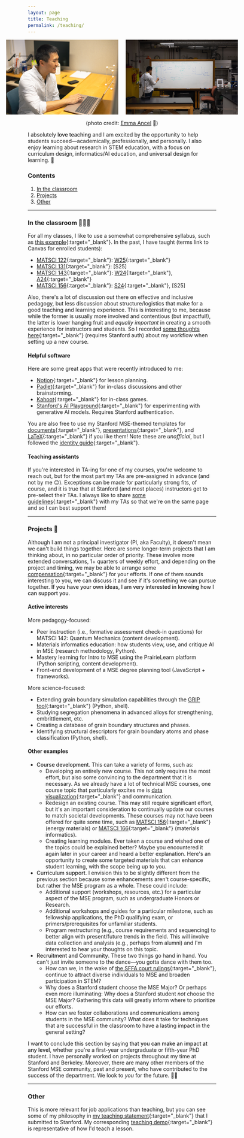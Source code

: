 ```yaml
---
layout: page
title: Teaching
permalink: /teaching/
---
```



<span style="display:flex;justify-content:center">
	<img src="/assets/fig/desk.jpg" alt="Enze desk" align="middle" height="200px">
	&nbsp;&nbsp;&nbsp;&nbsp;&nbsp;
	<img src="/assets/fig/teaching.jpg" alt="Enze teaching" align="middle" height="200px">
</span>
<center>
	<p>(photo credit: <a href="https://www.emmaancel.com/" target="_blank">Emma Ancel</a> 📸)</p>
</center>

I absolutely <span style="font-weight:500">love teaching</span> and I am excited by the opportunity to help students succeed—academically, professionally, and personally.
I also enjoy learning about research in STEM education, with a focus on curriculum design, informatics/AI education, and universal design for learning. 🧠


### Contents

1. [In the classroom](#in-the-classroom-)
1. [Projects](#projects-)
1. [Other](#other)

---------------------------------

### In the classroom 👨🏼‍🏫

For all my classes, I like to use a somewhat comprehensive syllabus, such as [this example](https://docs.google.com/document/d/1QrbCX5s_n8fGaEtbU1wuzEMItDOB4LknTW6fQCOxebY/edit?usp=sharing){:target="_blank"}.
In the past, I have taught (terms link to Canvas for enrolled students):
- [MATSCI 122](https://explorecourses.stanford.edu/search?q=matsci122){:target="_blank"}: 
[W25](https://canvas.stanford.edu/courses/202301){:target="_blank"}
- [MATSCI 131](https://explorecourses.stanford.edu/search?q=matsci131){:target="_blank"}:
[S25]
- [MATSCI 143](https://explorecourses.stanford.edu/search?q=matsci143){:target="_blank"}: 
[W24](https://canvas.stanford.edu/courses/183661){:target="_blank"}, 
[A24](https://canvas.stanford.edu/courses/196708){:target="_blank"}
- [MATSCI 156](https://explorecourses.stanford.edu/search?q=matsci156){:target="_blank"}: 
[S24](https://canvas.stanford.edu/courses/190305){:target="_blank"}, 
[S25]


Also, there's a lot of discussion out there on effective and inclusive pedagogy, but less discussion about structure/logistics that make for a good teaching and learning experience.
This is interesting to me, because while the former is usually more involved and contentious (but impactful!), the latter is lower hanging fruit and _equally important_ in creating a smooth experience for instructors and students.
So I recorded [some thoughts here](https://docs.google.com/document/d/15XXIS8MBmj-URnKJWPqF3X5mm47GiP-hIcJo6h6GbJU/edit?tab=t.0){:target="_blank"} (requires Stanford auth) about my workflow when setting up a new course.


#### Helpful software

Here are some great apps that were recently introduced to me:
- [Notion](https://www.notion.so/){:target="_blank"} for lesson planning.
- [Padlet](https://padlet.com/){:target="_blank"} for in-class discussions and other brainstorming.
- [Kahoot](https://kahoot.com/){:target="_blank"} for in-class games.
- [Stanford's AI Playground](https://aiplayground-prod.stanford.edu/c/new){:target="_blank"} for experimenting with generative AI models.
Requires Stanford authentication.

You are also free to use my Stanford MSE-themed templates for [documents](https://docs.google.com/document/d/1sfr_XQ0LwapQDIzobPFpjHfRk1QCmZfFgwzvm0gsz9g/edit?usp=sharing){:target="_blank"}, [presentations](https://docs.google.com/presentation/d/1LDv9veirAnjh2ZcnNkAmh1vTdW_8CCUpeRo9ybCxs2s/edit?usp=sharing){:target="_blank"}, and [LaTeX](https://www.overleaf.com/read/skrzcznwvrfd#0715a5){:target="_blank"} if you like them!
Note these are _unofficial_, but I followed the [identity guide](https://identity.stanford.edu/){:target="_blank"}.


#### Teaching assistants 

If you're interested in TA-ing for one of my courses, you're welcome to reach out, but for the most part my TAs are pre-assigned in advance (and not by me 😔).
Exceptions can be made for particularly strong fits, of course, and it is true that at Stanford (and most places) instructors get to pre-select their TAs.
I always like to share [some guidelines](https://docs.google.com/document/d/15VQWynIaDy42vuYOna7G1mKrQoeFY5NavKbKEAuAG2Q/edit?usp=sharing){:target="_blank"} with my TAs so that we're on the same page and so I can best support them!


---------------------------------


### Projects 📖

Although I am not a principal investigator (PI, aka Faculty), it doesn't mean we can't build things together.
Here are some longer-term projects that I am thinking about, in no particular order of priority.
These involve more extended conversations, 1+ quarters of weekly effort, and depending on the project and timing, we may be able to arrange some [compensation](https://ctl.stanford.edu/find-teaching-grants){:target="_blank"} for your efforts.
If one of them sounds interesting to you, we can discuss it and see if it's something we can pursue together.
<span style="font-weight:500">If you have your own ideas, I am very interested in knowing how I can support you</span>.


#### Active interests

More pedagogy-focused:
- Peer instruction (i.e., formative assessment check-in questions) for MATSCI 142: Quantum Mechanics (content development).
- Materials informatics education: how students view, use, and critique AI in MSE (research methodology, Python).
- Mastery learning for Intro to MSE using the PrairieLearn platform (Python scripting, content development).
- Front-end development of a MSE degree planning tool (JavaScript + frameworks).

More science-focused:
- Extending grain boundary simulation capabilities through the [GRIP tool](https://github.com/enze-chen/grip){:target="_blank"} (Python, shell).
- Studying segregation phenomena in advanced alloys for strengthening, embrittlement, etc.
- Creating a database of grain boundary structures and phases.
- Identifying structural descriptors for grain boundary atoms and phase classification (Python, shell).


#### Other examples

- <span style="font-weight:500">Course development</span>. 
This can take a variety of forms, such as:
    - Developing an entirely new course.
    This not only requires the most effort, but also some convincing to the department that it is necessary.
    As we already have a lot of technical MSE courses, one course topic that particularly excites me is [data visualization](http://www.sciencedirect.com/science/article/pii/S0264127519303065){:target="_blank"} and communication.
    - Redesign an existing course.
    This may still require significant effort, but it's an important consideration to continually update our courses to match societal developments.
    These courses may not have been offered for quite some time, such as [MATSCI 156](https://explorecourses.stanford.edu/search?q=matsci156){:target="_blank"} (energy materials) or [MATSCI 166](https://explorecourses.stanford.edu/search?q=matsci166){:target="_blank"} (materials informatics).
    - Creating learning modules.
    Ever taken a course and wished one of the topics could be explained better? 
    Maybe you encountered it again later in your career and heard a better explanation.
    Here's an opportunity to create some targeted materials that can enhance student learning, with the scope being up to you.     
- <span style="font-weight:500">Curriculum support</span>.
I envision this to be slightly different from the previous section because some enhancements aren't course-specific, but rather the MSE program as a whole.
These could include:
	- Additional support (workshops, resources, etc.) for a particular aspect of the MSE program, such as undergraduate Honors or Research.
	- Additional workshops and guides for a particular milestone, such as fellowship applications, the PhD qualifying exam, or primers/prerequisites for unfamiliar students.
	- Program restructuring (e.g., course requirements and sequencing) to better align with present/future trends in the field. 
	This will involve data collection and analysis (e.g., perhaps from alumni) and I'm interested to hear your thoughts on this topic.
- <span style="font-weight:500">Recruitment and Community</span>.
These two things go hand in hand. 
You can't just invite someone to the dance—you gotta dance with them too.
	- How can we, in the wake of [the SFFA court rulings](https://en.wikipedia.org/wiki/Students_for_Fair_Admissions_v._Harvard){:target="_blank"}, continue to attract diverse individuals to MSE and broaden participation in STEM?
	- Why does a Stanford student choose the MSE Major? 
	Or perhaps even more illuminating: Why does a Stanford student _not_ choose the MSE Major?
	Gathering this data will greatly inform where to prioritize our efforts.
	- How can we foster collaborations and communications among students in the MSE community?
	What does it take for techniques that are successful in the classroom to have a lasting impact in the general setting?

I want to conclude this section by saying that <span style="font-weight:500">you can make an impact at any level</span>, whether you're a first-year undergraduate or fifth-year PhD student.
I have personally worked on projects throughout my time at Stanford and Berkeley.
Moreover, there are <span style="font-weight:500">many</span> other members of the Stanford MSE community, past and present, who have contributed to the success of the department.
We look to _you_ for the future. 🫵🏼

---------------------------------


### Other

This is more relevant for job applications than teaching, but you can see some of my philosophy in [my teaching statement](https://docs.google.com/document/d/1EGvUmu5he7DbDgeKDURlCpgEXWDb8NEwWh9K8qIFSKs/edit?usp=sharing){:target="_blank"} that I submitted to Stanford.
My corresponding [teaching demo](https://docs.google.com/presentation/d/14g4NKJ20b5cIvt4U7KdkPCuzAP2_mdBXeJ-tLvxdR24/edit?usp=sharing){:target="_blank"} is representative of how I'd teach a lesson.


